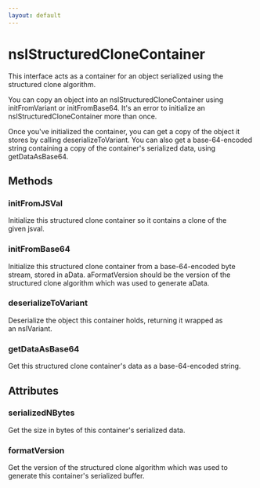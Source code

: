 ```yaml
---
layout: default
---
```


# nsIStructuredCloneContainer #
  
This interface acts as a container for an object serialized using the  
structured clone algorithm.  
  
You can copy an object into an nsIStructuredCloneContainer using  
initFromVariant or initFromBase64.  It's an error to initialize an  
nsIStructuredCloneContainer more than once.  
  
Once you've initialized the container, you can get a copy of the object it  
stores by calling deserializeToVariant.  You can also get a base-64-encoded  
string containing a copy of the container's serialized data, using  
getDataAsBase64.  
  

## Methods ##

### initFromJSVal ###
  
Initialize this structured clone container so it contains a clone of the  
given jsval.  
  

### initFromBase64 ###
  
Initialize this structured clone container from a base-64-encoded byte  
stream, stored in aData.  aFormatVersion should be the version of the  
structured clone algorithm which was used to generate aData.  
  

### deserializeToVariant ###
  
Deserialize the object this container holds, returning it wrapped as  
an nsIVariant.  
  

### getDataAsBase64 ###
  
Get this structured clone container's data as a base-64-encoded string.  
  

## Attributes ##

### serializedNBytes ###
  
Get the size in bytes of this container's serialized data.  
  

### formatVersion ###
  
Get the version of the structured clone algorithm which was used to  
generate this container's serialized buffer.  
  
